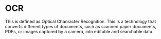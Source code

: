 # OCR
This is defined as Optical Chanracter Recognition.
 This is a technology that converts different types of documents, such as scanned paper documents, PDFs, or images captured by a camera, into editable and searchable data.
